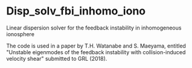 # Disp_solv_fbi_inhomo_iono
Linear dispersion solver for the feedback instability in inhomogeneous ionosphere

The code is used in a paper by T.H. Watanabe and S. Maeyama, entitled "Unstable eigenmodes of the feedback instability with collision-induced velocity shear" submitted to GRL (2018).
